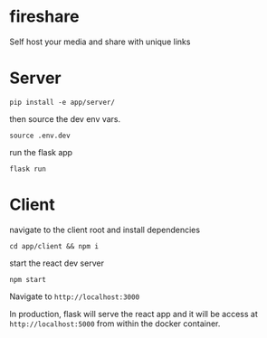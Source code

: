 # fireshare

Self host your media and share with unique links

# Server

```
pip install -e app/server/
```

then source the dev env vars.

```
source .env.dev
```

run the flask app

```
flask run
```

# Client

navigate to the client root and install dependencies

```
cd app/client && npm i
```

start the react dev server

```
npm start
```

Navigate to `http://localhost:3000`

In production, flask will serve the react app and it will be access at `http://localhost:5000` from within
the docker container.

